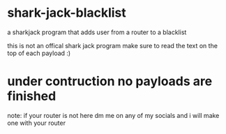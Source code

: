 # shark-jack-blacklist
a sharkjack program that adds user from a router to a blacklist


this is not an offical shark jack program make sure to read the text on the top of each payload :)


# under contruction no payloads are finished

note: if your router is not here dm me on any of my socials and i will make one with your router
